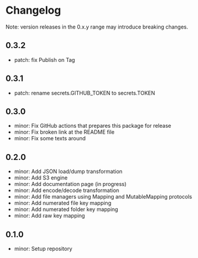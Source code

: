 # Changelog
Note: version releases in the 0.x.y range may introduce breaking changes.

## 0.3.2

- patch: fix Publish on Tag

## 0.3.1

- patch: rename secrets.GITHUB_TOKEN to secrets.TOKEN

## 0.3.0

- minor: Fix GitHub actions that prepares this package for release
- minor: Fix broken link at the README file
- minor: Fix some texts around

## 0.2.0

- minor: Add JSON load/dump transformation
- minor: Add S3 engine
- minor: Add documentation page (in progress)
- minor: Add encode/decode transformation
- minor: Add file managers using Mapping and MutableMapping protocols
- minor: Add numerated file key mapping
- minor: Add numerated folder key mapping
- minor: Add raw key mapping

## 0.1.0

- minor: Setup repository

